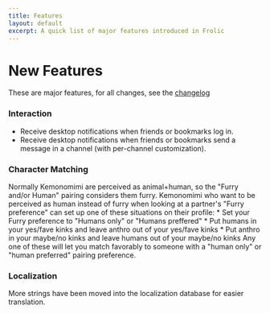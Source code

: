 ```yaml
---
title: Features
layout: default
excerpt: A quick list of major features introduced in Frolic
---
```

# New Features
These are major features, for all changes, see the [changelog](development/CHANGELOG.md)

### Interaction
* Receive desktop notifications when friends or bookmarks log in.
* Receive desktop notifications when friends or bookmarks send a message in a channel (with per-channel customization).

### Character Matching
Normally Kemonomimi are perceived as animal+human, so the "Furry and/or Human" pairing considers them furry. Kemonomimi who want to be perceived as human instead of furry when looking at a partner's "Furry preference" can set up one of these situations on their profile:
    * Set your Furry preference to "Humans only" or "Humans preffered"
    * Put humans in your yes/fave kinks and leave anthro out of your yes/fave kinks
    * Put anthro in your maybe/no kinks and leave humans out of your maybe/no kinks
    Any one of these will let you match favorably to someone with a "human only" or "human preferred" pairing preference.

### Localization
More strings have been moved into the localization database for easier translation.
